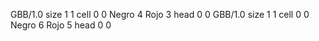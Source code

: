 <gs-board without-header> GBB/1.0
size 1 1
cell 0 0 Negro 4 Rojo 3 
head 0 0
 </gs-board>
<gs-board without-header> GBB/1.0
size 1 1
cell 0 0 Negro 6 Rojo 5 
head 0 0 </gs-board>
